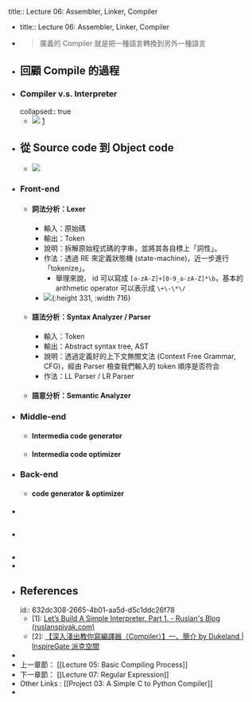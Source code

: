 title:: Lecture 06: Assembler, Linker, Compiler

- title:: Lecture 06: Assembler, Linker, Compiler
- > 廣義的 Compiler 就是把一種語言轉換到另外一種語言
- ## 回顧 Compile 的過程
- ### Compiler v.s. Interpreter
  collapsed:: true
	- ![](https://ruslanspivak.com/lsbasi-part1/lsbasi_part1_compiler_interpreter.png) [1](logseq://graph/ht-lecture?block-id=632dc308-2665-4b01-aa5d-d5c1ddc26f78)
- ## 從 Source code 到 Object code
	- ![](https://www.spreered.com/content/images/2021/02/compiler_flow_fix.png)
- ### Front-end
	- #### 詞法分析：Lexer
		- 輸入：原始碼
		- 輸出：Token
		- 說明：拆解原始程式碼的字串，並將其各自標上「詞性」。
		- 作法：透過 RE 來定義狀態機 (state-machine)，近一步進行「tokenize」。
			- 舉理來說， id 可以寫成 `[a-zA-Z]+[0-9_a-zA-Z]*\b`，基本的 arithmetic operator 可以表示成 `\+\-\*\/`
		- ![](https://www.spreered.com/content/images/2020/09/lexer.png){:height 331, :width 716}
	- #### 語法分析：Syntax Analyzer / Parser
		- 輸入：Token
		- 輸出：Abstract syntax tree, AST
		- 說明：透過定義好的上下文無關文法 (Context Free Grammar, CFG)，經由 Parser 檢查我們輸入的 token 順序是否符合
		- 作法：LL Parser / LR Parser
	- #### 語意分析：Semantic Analyzer
- ### Middle-end
	- #### Intermedia code generator
	- #### Intermedia code optimizer
- ### Back-end
	- #### code generator & optimizer
-
- ##
-
-
- ## References
  id:: 632dc308-2665-4b01-aa5d-d5c1ddc26f78
	- [1]: [Let’s Build A Simple Interpreter. Part 1. - Ruslan's Blog (ruslanspivak.com)](https://ruslanspivak.com/lsbasi-part1/)
	- [2]: [【深入淺出教你寫編譯器（Compiler）】一、簡介 by Dukeland | InspireGate 派克空間](http://inspiregate.com/programming/other/471-compiler-1.html)
-
- 上一章節： [[Lecture 05: Basic Compiling Process]]
- 下一章節： [[Lecture 07: Regular Expression]]
- Other Links : [[Project 03: A Simple C to Python Compiler]]
-
